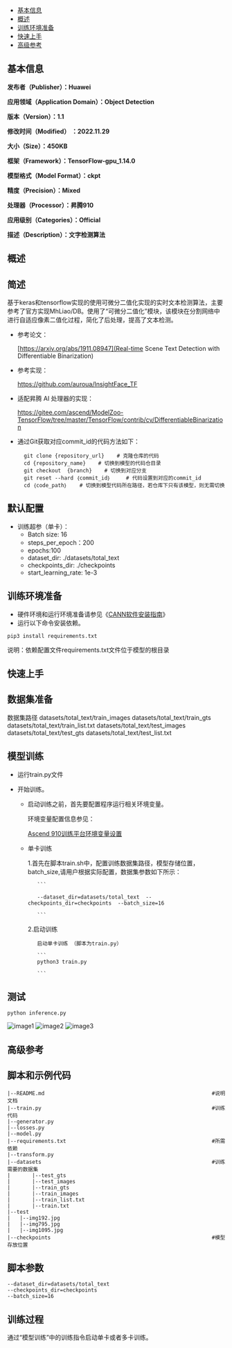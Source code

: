 - [基本信息](#基本信息.md)
- [概述](#概述.md)
- [训练环境准备](#训练环境准备.md)
- [快速上手](#快速上手.md)
- [高级参考](#高级参考.md)
<h2 id="基本信息.md">基本信息</h2>

**发布者（Publisher）：Huawei**

**应用领域（Application Domain）：Object Detection**

**版本（Version）：1.1**

**修改时间（Modified） ：2022.11.29**

**大小（Size）：450KB**

**框架（Framework）：TensorFlow-gpu_1.14.0**

**模型格式（Model Format）：ckpt**

**精度（Precision）：Mixed**

**处理器（Processor）：昇腾910**

**应用级别（Categories）：Official**

**描述（Description）：文字检测算法**

<h2 id="概述.md">概述</h2>

## 简述<a name="section194554031510"></a>

基于keras和tensorflow实现的使用可微分二值化实现的实时文本检测算法，主要参考了官方实现MhLiao/DB。使用了“可微分二值化”模块，该模块在分割网络中进行自适应像素二值化过程，简化了后处理，提高了文本检测。

- 参考论文：
  
  [https://arxiv.org/abs/1911.08947](Real-time Scene Text Detection with Differentiable Binarization)

- 参考实现：

  https://github.com/auroua/InsightFace_TF

- 适配昇腾 AI 处理器的实现：
  
  https://gitee.com/ascend/ModelZoo-TensorFlow/tree/master/TensorFlow/contrib/cv/DifferentiableBinarization

- 通过Git获取对应commit\_id的代码方法如下：
  
        git clone {repository_url}    # 克隆仓库的代码
        cd {repository_name}    # 切换到模型的代码仓目录
        git checkout  {branch}    # 切换到对应分支
        git reset --hard ｛commit_id｝     # 代码设置到对应的commit_id
        cd ｛code_path｝    # 切换到模型代码所在路径，若仓库下只有该模型，则无需切换
    

## 默认配置<a name="section91661242121611"></a>

-   训练超参（单卡）：
    - Batch size: 16
    - steps_per_epoch：200
    - epochs:100
    - dataset_dir: ./datasets/total_text
    - checkpoints_dir: ./checkpoints
    - start_learning_rate: 1e-3

    

<h2 id="训练环境准备.md">训练环境准备</h2>

-  硬件环境和运行环境准备请参见《[CANN软件安装指南](https://support.huawei.com/enterprise/zh/ascend-computing/cann-pid-251168373?category=installation-update)》
-  运行以下命令安装依赖。
```
pip3 install requirements.txt
```
说明：依赖配置文件requirements.txt文件位于模型的根目录

<h2 id="快速上手.md">快速上手</h2>

## 数据集准备<a name="section361114841316"></a>

数据集路径
  datasets/total_text/train_images
  datasets/total_text/train_gts
  datasets/total_text/train_list.txt
  datasets/total_text/test_images
  datasets/total_text/test_gts
  datasets/total_text/test_list.txt


## 模型训练<a name="section715881518135"></a>

- 运行train.py文件
- 开始训练。

    - 启动训练之前，首先要配置程序运行相关环境变量。

      环境变量配置信息参见：

      [Ascend 910训练平台环境变量设置](https://gitee.com/ascend/ModelZoo-TensorFlow/wikis/01.%E8%AE%AD%E7%BB%83%E8%84%9A%E6%9C%AC%E8%BF%81%E7%A7%BB%E6%A1%88%E4%BE%8B/Ascend%20910%E8%AE%AD%E7%BB%83%E5%B9%B3%E5%8F%B0%E7%8E%AF%E5%A2%83%E5%8F%98%E9%87%8F%E8%AE%BE%E7%BD%AE)

    - 单卡训练

        1.首先在脚本train.sh中，配置训练数据集路径，模型存储位置，batch_size,请用户根据实际配置，数据集参数如下所示：

             ```

             --dataset_dir=datasets/total_text  --checkpoints_dir=checkpoints  --batch_size=16

             ```

        2.启动训练
        
             启动单卡训练 （脚本为train.py） 
        
             ```
             python3 train.py

             ```
## 测试
`python inference.py`

![image1](test/img192.jpg) 
![image2](test/img795.jpg)
![image3](test/img1095.jpg)           


<h2 id="高级参考.md">高级参考</h2>

## 脚本和示例代码

```
|--README.md                                                      #说明文档									
|--train.py                                                       #训练代码
|--generator.py
|--losses.py
|--model.py								
|--requirements.txt                                               #所需依赖
|--transform.py	   						
|--datasets                                                       #训练需要的数据集
|       |--test_gts
|       |--test_images
|       |--train_gts
|       |--train_images
|       |--train_list.txt
|       |--train.txt
|--test			           	                         
|	|--img192.jpg
|	|--img795.jpg
|	|--img1095.jpg
|--checkpoints                                                    #模型存放位置
```

## 脚本参数<a name="section6669162441511"></a>

```
--dataset_dir=datasets/total_text					
--checkpoints_dir=checkpoints					
--batch_size=16				       
```

## 训练过程<a name="section1589455252218"></a>

通过“模型训练”中的训练指令启动单卡或者多卡训练。

